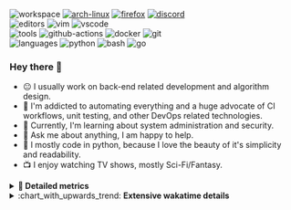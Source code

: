 ![workspace](https://img.shields.io/static/v1?label=&message=workspace:&color=555&style=flat-square)
[![arch-linux](https://img.shields.io/static/v1?logo=arch-linux&label=&message=Arch%20Linux&color=111&logoColor=AAA&style=flat-square)](https://archlinux.org)
[![firefox](https://img.shields.io/static/v1?logo=firefox-browser&label=&message=Firefox&color=111&logoColor=AAA&style=flat-square)](https://mozilla.org/en-US/firefox/)
[![discord](https://img.shields.io/static/v1?logo=discord&label=&message=Discord&color=111&logoColor=AAA&style=flat-square)](https://discord.gg/B8rf3xxgbJ)
<br>
![editors](https://img.shields.io/static/v1?label=&message=editors:&color=555&style=flat-square)
![vim](https://img.shields.io/static/v1?logo=vim&label=&message=vim&color=111&logoColor=AAA&style=flat-square)
![vscode](https://img.shields.io/static/v1?logo=visual-studio-code&label=&message=vscode&color=111&logoColor=AAA&style=flat-square)
<br>
![tools](https://img.shields.io/static/v1?label=&message=tools:&color=555&style=flat-square)
![github-actions](https://img.shields.io/static/v1?logo=github-actions&label=&message=github%20actions&color=111&logoColor=AAA&style=flat-square)
![docker](https://img.shields.io/static/v1?logo=docker&label=&message=docker&color=111&logoColor=AAA&style=flat-square)
![git](https://img.shields.io/static/v1?logo=git&label=&message=git&color=111&logoColor=AAA&style=flat-square)
<br>
![languages](https://img.shields.io/static/v1?label=&message=languages:&color=555&style=flat-square)
![python](https://img.shields.io/static/v1?logo=python&label=&message=python&color=111&logoColor=AAA&style=flat-square&link=)
![bash](https://img.shields.io/static/v1?logo=gnu-bash&label=&message=bash&color=111&logoColor=AAA&style=flat-square)
![go](https://img.shields.io/static/v1?logo=go&label=&message=golang&color=111&logoColor=AAA&style=flat-square)

<!-- Load profile visitor count, but don't display it, keep it as a private stat, no need to show off (888)-->
[](https://visitor-badge.glitch.me/badge?page_id=ItsDrike.ItsDrike)

### Hey there 👋

- :neutral_face: I usually work on back-end related development and algorithm design.
- :man: I'm addicted to automating everything and a huge advocate of CI workflows, unit testing, and other DevOps related technologies.
- :seedling: Currently, I'm learning about system administration and security.
- :speech_balloon: Ask me about anything, I am happy to help.
- :snake: I mostly code in python, because I love the beauty of it's simplicity and readability.
- :tv: I enjoy watching TV shows, mostly Sci-Fi/Fantasy.

<details>
 <summary> <b>📌 Detailed metrics</b></summary>
 
 <table>
  <tr>
    <th>🙋 Profile Details</th>
    <th>🧮 Repositories traffic</th>
  </tr>
  <tr>
   <td>
     <img alt="" width="400" src="https://github.com/ItsDrike/ItsDrike/blob/master/metrics/profile.svg">
   </td>
   <td>
     <img alt="" width="400" src="https://github.com/ItsDrike/ItsDrike/blob/master/metrics/repositories.svg">
   </td>
  </tr>
  <tr>
    <th>📅 Isometric commit calendar</th>
    <th>🈷️ Most used languages</th>
  </tr>
  <tr>
    <td align="center">
      <img alt="" width="400" src="https://github.com/ItsDrike/ItsDrike/blob/master/metrics/isocalendar.svg">
    </td>
    <td>
      <img alt="" width="400" src="https://github.com/ItsDrike/ItsDrike/blob/master/metrics/languages.svg">
    </td>
  </tr>
  <tr>
   <th>♐ Code snippet of the day</th>
   <th>🌟 Recently starred repositories</th>
  </tr>
  <tr>
   <td align="center">
    <img alt="" width="400" src="https://github.com/ItsDrike/ItsDrike/blob/master/metrics/code_snippet.svg">
   </td>
   <td align="center">
    <img alt="" width="400" src="https://github.com/ItsDrike/ItsDrike/blob/master/metrics/starred_repos.svg">
   </td>
  </tr>
  <tr>
    <th>💡 Coding habits</th>
    <th>⏰ WakaTime plugin</th>
  </tr>
  <tr>
   <td align="center">
    <img alt="" width="400" src="https://github.com/ItsDrike/ItsDrike/blob/master/metrics/habits.svg">
   </td>
   <td align="center">
     <img alt="" width="400" src="https://github.com/ItsDrike/ItsDrike/blob/master/metrics/wakatime.svg">
   </td>
  </tr>
 </table>
</details>

<details>
 <summary>:chart_with_upwards_trend: <b>Extensive wakatime details</b></summary>
 
<!--START_SECTION:waka-->
![Code Time](http://img.shields.io/badge/Code%20Time-0%20secs-blue)

**I'm a Night 🦉** 

```text
🌞 Morning    95 commits     ██░░░░░░░░░░░░░░░░░░░░░░░   7.84% 
🌆 Daytime    439 commits    █████████░░░░░░░░░░░░░░░░   36.25% 
🌃 Evening    422 commits    ████████░░░░░░░░░░░░░░░░░   34.85% 
🌙 Night      255 commits    █████░░░░░░░░░░░░░░░░░░░░   21.06%

```
📅 **I'm Most Productive on Monday** 

```text
Monday       217 commits    ████░░░░░░░░░░░░░░░░░░░░░   17.92% 
Tuesday      188 commits    ████░░░░░░░░░░░░░░░░░░░░░   15.52% 
Wednesday    186 commits    ███░░░░░░░░░░░░░░░░░░░░░░   15.36% 
Thursday     135 commits    ██░░░░░░░░░░░░░░░░░░░░░░░   11.15% 
Friday       129 commits    ██░░░░░░░░░░░░░░░░░░░░░░░   10.65% 
Saturday     161 commits    ███░░░░░░░░░░░░░░░░░░░░░░   13.29% 
Sunday       195 commits    ████░░░░░░░░░░░░░░░░░░░░░   16.1%

```


📊 **This Week I Spent My Time On** 

```text
💬 Programming Languages: 
Python                   8 hrs 28 mins       ██████████░░░░░░░░░░░░░░░   40.55% 
Markdown                 5 hrs 2 mins        ██████░░░░░░░░░░░░░░░░░░░   24.14% 
C                        3 hrs 14 mins       ████░░░░░░░░░░░░░░░░░░░░░   15.53% 
TOML                     1 hr 48 mins        ██░░░░░░░░░░░░░░░░░░░░░░░   8.62% 
YAML                     40 mins             ░░░░░░░░░░░░░░░░░░░░░░░░░   3.26%

🔥 Editors: 
Neovim                   20 hrs 54 mins      █████████████████████████   100.0%

💻 Operating System: 
Linux                    20 hrs 54 mins      █████████████████████████   100.0%

```

**I Mostly Code in Python** 

```text
Python                   26 repos            ████████████████████░░░░░   81.25% 
Shell                    1 repo              ░░░░░░░░░░░░░░░░░░░░░░░░░   3.12% 
HTML                     1 repo              ░░░░░░░░░░░░░░░░░░░░░░░░░   3.12% 
C                        1 repo              ░░░░░░░░░░░░░░░░░░░░░░░░░   3.12% 
C#                       1 repo              ░░░░░░░░░░░░░░░░░░░░░░░░░   3.12%

```



 Last Updated on 15/06/2022 02:09:58 UTC
<!--END_SECTION:waka-->

</details>
